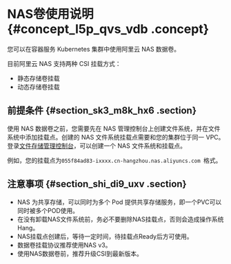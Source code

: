 # NAS卷使用说明 {#concept_l5p_qvs_vdb .concept}

您可以在容器服务 Kubernetes 集群中使用阿里云 NAS 数据卷。

目前阿里云 NAS 支持两种 CSI 挂载方式：

-   静态存储卷挂载
-   动态存储卷挂载

## 前提条件 {#section_sk3_m8k_hx6 .section}

使用 NAS 数据卷之前，您需要先在 NAS 管理控制台上创建文件系统，并在文件系统中添加挂载点。创建的 NAS 文件系统挂载点需要和您的集群位于同一 VPC。登录[文件存储管理控制台](https://nas.console.aliyun.com/)，可以创建一个 NAS 文件系统和挂载点。

例如，您的挂载点为`055f84ad83-ixxxx.cn-hangzhou.nas.aliyuncs.com `格式。

## 注意事项 {#section_shi_di9_uxv .section}

-   NAS 为共享存储，可以同时为多个 Pod 提供共享存储服务，即一个PVC可以同时被多个POD使用。
-   在没有卸载NAS文件系统前，务必不要删除NAS挂载点，否则会造成操作系统Hang。
-   NAS挂载点创建后，等待一定时间，待挂载点Ready后方可使用。
-   数据卷挂载协议推荐使用NAS v3。
-   使用NAS数据卷前，推荐升级CSI到最新版本。

